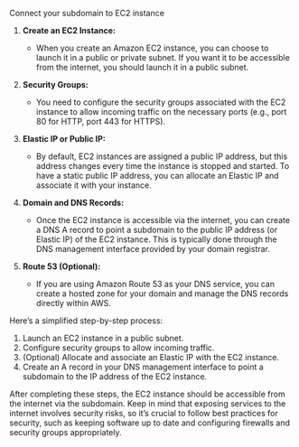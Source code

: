 Connect your subdomain to EC2 instance

1. **Create an EC2 Instance:**
    
    - When you create an Amazon EC2 instance, you can choose to launch it in a public or private subnet. If you want it to be accessible from the internet, you should launch it in a public subnet.
2. **Security Groups:**
    
    - You need to configure the security groups associated with the EC2 instance to allow incoming traffic on the necessary ports (e.g., port 80 for HTTP, port 443 for HTTPS).
3. **Elastic IP or Public IP:**
    
    - By default, EC2 instances are assigned a public IP address, but this address changes every time the instance is stopped and started. To have a static public IP address, you can allocate an Elastic IP and associate it with your instance.
4. **Domain and DNS Records:**
    
    - Once the EC2 instance is accessible via the internet, you can create a DNS A record to point a subdomain to the public IP address (or Elastic IP) of the EC2 instance. This is typically done through the DNS management interface provided by your domain registrar.
5. **Route 53 (Optional):**
    
    - If you are using Amazon Route 53 as your DNS service, you can create a hosted zone for your domain and manage the DNS records directly within AWS.

Here’s a simplified step-by-step process:

1. Launch an EC2 instance in a public subnet.
2. Configure security groups to allow incoming traffic.
3. (Optional) Allocate and associate an Elastic IP with the EC2 instance.
4. Create an A record in your DNS management interface to point a subdomain to the IP address of the EC2 instance.

After completing these steps, the EC2 instance should be accessible from the internet via the subdomain. Keep in mind that exposing services to the internet involves security risks, so it’s crucial to follow best practices for security, such as keeping software up to date and configuring firewalls and security groups appropriately.